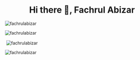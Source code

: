<h1 align="center">Hi there 👋, Fachrul Abizar</h1>

<p align="left"> <img src="https://komarev.com/ghpvc/?username=fachrulabizar&label=Profile%20views&color=0e75b6&style=flat" alt="fachrulabizar" /> </p>

<p>&nbsp;<img align="left" src="https://github-readme-stats-sigma-five.vercel.app/api/top-langs?username=fachrulabizar&show_icons=true&locale=en&layout=compact" alt="fachrulabizar" /></p>

<p>&nbsp;<img align="center" src="https://github-readme-stats-sigma-five.vercel.app/api?username=fachrulabizar&show_icons=true&locale=en" alt="fachrulabizar" /></p>

<p><img align="center" src="https://github-readme-streak-stats.herokuapp.com/?user=fachrulabizar&" alt="fachrulabizar" /></p>
